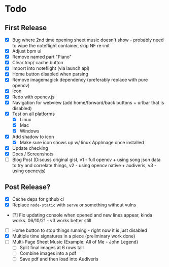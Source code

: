# Todo

## First Release

- [x] Bug where 2nd time opening sheet music doesn't show - probably need to wipe the noteflight container, skip NF re-init
- [x] Adjust bpm ui
- [x] Remove named part "Piano"
- [x] Clear tmp/ cache button
- [x] Import into noteflight (via launch api)
- [x] Home button disabled when parsing
- [x] Remove imagemagick dependency (preferably replace with pure opencv)
- [x] Icon
- [x] Redo with opencv.js
- [x] Navigation for webview (add home/forward/back buttons + urlbar that is disabled)
- [x] Test on all platforms
  - [x] Linux
  - [x] Mac
  - [x] Windows
- [x] Add shadow to icon
  - [x] Make sure icon shows up w/ linux AppImage once installed
- [x] Update checking
- [x] Docs / Screenshots
- [ ] Blog Post (Discuss original gist, v1 - full opencv + using song json data to try and correlate things, v2 - using opencv native + audiveris, v3 - using opencvjs)

## Post Release?

- [x] Cache deps for github ci
- [x] Replace `node-static` with `serve` or something without vulns
- [?] Fix updating console when opened and new lines appear, kinda works. 06/10/21 - v3 works better still
- [ ] Home button to stop things running - right now it is just disabled
- [x] Multiple time signatures in a piece (preliminary work done)
- [ ] Multi-Page Sheet Music (Example: All of Me - John Legend)
  - [ ] Split final images at 6 rows tall
  - [ ] Combine images into a pdf
  - [ ] Save pdf and then load into Audiveris
